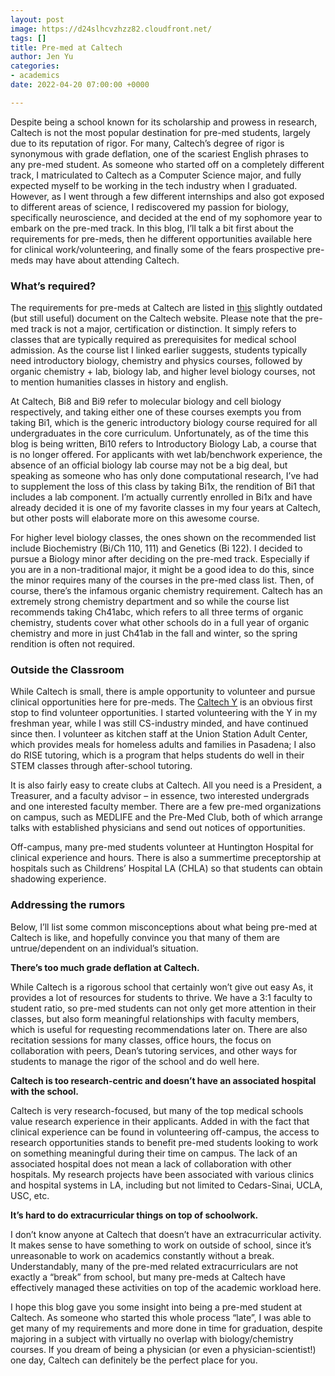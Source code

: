 ```yaml
---
layout: post
image: https://d24slhcvzhzz82.cloudfront.net/
tags: []
title: Pre-med at Caltech
author: Jen Yu
categories:
- academics
date: 2022-04-20 07:00:00 +0000

---
```

Despite being a school known for its scholarship and prowess in research, Caltech is not the most popular destination for pre-med students, largely due to its reputation of rigor. For many, Caltech’s degree of rigor is synonymous with grade deflation, one of the scariest English phrases to any pre-med student. As someone who started off on a completely different track, I matriculated to Caltech as a Computer Science major, and fully expected myself to be working in the tech industry when I graduated. However, as I went through a few different internships and also got exposed to different areas of science, I rediscovered my passion for biology, specifically neuroscience, and decided at the end of my sophomore year to embark on the pre-med track. In this blog, I’ll talk a bit first about the requirements for pre-meds, then he different opportunities available here for clinical work/volunteering, and finally some of the fears prospective pre-meds may have about attending Caltech.

### What’s required?

The requirements for pre-meds at Caltech are listed in [this](https://career.caltech.edu/documents/4981/Med_school_academic_requirements.pdf) slightly outdated (but still useful) document on the Caltech website. Please note that the pre-med track is not a major, certification or distinction. It simply refers to classes that are typically required as prerequisites for medical school admission. As the course list I linked earlier suggests, students typically need introductory biology, chemistry and physics courses, followed by organic chemistry + lab, biology lab, and higher level biology courses, not to mention humanities classes in history and english.

At Caltech, Bi8 and Bi9 refer to molecular biology and cell biology respectively, and taking either one of these courses exempts you from taking Bi1, which is the generic introductory biology course required for all undergraduates in the core curriculum. Unfortunately, as of the time this blog is being written, Bi10 refers to Introductory Biology Lab, a course that is no longer offered. For applicants with wet lab/benchwork experience, the absence of an official biology lab course may not be a big deal, but speaking as someone who has only done computational research, I’ve had to supplement the loss of this class by taking Bi1x, the rendition of Bi1 that includes a lab component. I’m actually currently enrolled in Bi1x and have already decided it is one of my favorite classes in my four years at Caltech, but other posts will elaborate more on this awesome course.

For higher level biology classes, the ones shown on the recommended list include Biochemistry (Bi/Ch 110, 111) and Genetics (Bi 122). I decided to pursue a Biology minor after deciding on the pre-med track. Especially if you are in a non-traditional major, it might be a good idea to do this, since the minor requires many of the courses in the pre-med class list. Then, of course, there’s the infamous organic chemistry requirement. Caltech has an extremely strong chemistry department and so while the course list recommends taking Ch41abc, which refers to all three terms of organic chemistry, students cover what other schools do in a full year of organic chemistry and more in just Ch41ab in the fall and winter, so the spring rendition is often not required.

### Outside the Classroom

While Caltech is small, there is ample opportunity to volunteer and pursue clinical opportunities here for pre-meds. The [Caltech Y](https://www.caltechy.org/) is an obvious first stop to find volunteer opportunities. I started volunteering with the Y in my freshman year, while I was still CS-industry minded, and have continued since then. I volunteer as kitchen staff at the Union Station Adult Center, which provides meals for homeless adults and families in Pasadena; I also do RISE tutoring, which is a program that helps students do well in their STEM classes through after-school tutoring.

It is also fairly easy to create clubs at Caltech. All you need is a President, a Treasurer, and a faculty advisor – in essence, two interested undergrads and one interested faculty member. There are a few pre-med organizations on campus, such as MEDLIFE and the Pre-Med Club, both of which arrange talks with established physicians and send out notices of opportunities.

Off-campus, many pre-med students volunteer at Huntington Hospital for clinical experience and hours. There is also a summertime preceptorship at hospitals such as Childrens’ Hospital LA (CHLA) so that students can obtain shadowing experience.

### Addressing the rumors

Below, I’ll list some common misconceptions about what being pre-med at Caltech is like, and hopefully convince you that many of them are untrue/dependent on an individual’s situation.

**There’s too much grade deflation at Caltech.**

While Caltech is a rigorous school that certainly won’t give out easy As, it provides a lot of resources for students to thrive. We have a 3:1 faculty to student ratio, so pre-med students can not only get more attention in their classes, but also form meaningful relationships with faculty members, which is useful for requesting recommendations later on. There are also recitation sessions for many classes, office hours, the focus on collaboration with peers, Dean’s tutoring services, and other ways for students to manage the rigor of the school and do well here.

**Caltech is too research-centric and doesn’t have an associated hospital with the school.**

Caltech is very research-focused, but many of the top medical schools value research experience in their applicants. Added in with the fact that clinical experience can be found in volunteering off-campus, the access to research opportunities stands to benefit pre-med students looking to work on something meaningful during their time on campus. The lack of an associated hospital does not mean a lack of collaboration with other hospitals. My research projects have been associated with various clinics and hospital systems in LA, including but not limited to Cedars-Sinai, UCLA, USC, etc.

**It’s hard to do extracurricular things on top of schoolwork.**

I don’t know anyone at Caltech that doesn’t have an extracurricular activity. It makes sense to have something to work on outside of school, since it’s unreasonable to work on academics constantly without a break. Understandably, many of the pre-med related extracurriculars are not exactly a “break” from school, but many pre-meds at Caltech have effectively managed these activities on top of the academic workload here.

I hope this blog gave you some insight into being a pre-med student at Caltech. As someone who started this whole process “late”, I was able to get many of my requirements and more done in time for graduation, despite majoring in a subject with virtually no overlap with biology/chemistry courses. If you dream of being a physician (or even a physician-scientist!) one day, Caltech can definitely be the perfect place for you.